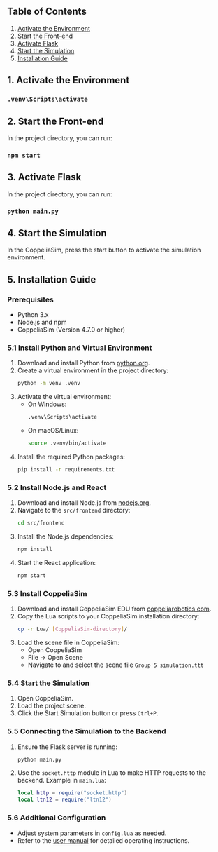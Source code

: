 ## Table of Contents
1. [Activate the Environment](#1-activate-the-environment)
2. [Start the Front-end](#2-start-the-front-end)
3. [Activate Flask](#3-activate-flask)
4. [Start the Simulation](#4-start-the-simulation)
5. [Installation Guide](#5-installation-guide)

## 1. Activate the Environment
### `.venv\Scripts\activate`

## 2. Start the Front-end
In the project directory, you can run:
### `npm start`

## 3. Activate Flask
In the project directory, you can run:
### `python main.py`

## 4. Start the Simulation
In the CoppeliaSim, press the start button to activate the simulation environment.

## 5. Installation Guide

### Prerequisites
- Python 3.x
- Node.js and npm
- CoppeliaSim (Version 4.7.0 or higher)

### 5.1 Install Python and Virtual Environment
1. Download and install Python from [python.org](https://www.python.org/downloads/).
2. Create a virtual environment in the project directory:
    ```sh
    python -m venv .venv
    ```
3. Activate the virtual environment:
    - On Windows:
        ```sh
        .venv\Scripts\activate
        ```
    - On macOS/Linux:
        ```sh
        source .venv/bin/activate
        ```
4. Install the required Python packages:
    ```sh
    pip install -r requirements.txt
    ```

### 5.2 Install Node.js and React
1. Download and install Node.js from [nodejs.org](https://nodejs.org/).
2. Navigate to the `src/frontend` directory:
    ```sh
    cd src/frontend
    ```
3. Install the Node.js dependencies:
    ```sh
    npm install
    ```
4. Start the React application:
    ```sh
    npm start
    ```

### 5.3 Install CoppeliaSim
1. Download and install CoppeliaSim EDU from [coppeliarobotics.com](https://www.coppeliarobotics.com/downloads).
2. Copy the Lua scripts to your CoppeliaSim installation directory:
    ```sh
    cp -r Lua/ [CoppeliaSim-directory]/
    ```
3. Load the scene file in CoppeliaSim:
    - Open CoppeliaSim
    - File → Open Scene
    - Navigate to and select the scene file `Group 5 simulation.ttt`

### 5.4 Start the Simulation
1. Open CoppeliaSim.
2. Load the project scene.
3. Click the Start Simulation button or press `Ctrl+P`.

### 5.5 Connecting the Simulation to the Backend
1. Ensure the Flask server is running:
    ```sh
    python main.py
    ```
2. Use the `socket.http` module in Lua to make HTTP requests to the backend. Example in `main.lua`:
    ```lua
    local http = require("socket.http")
    local ltn12 = require("ltn12")
    ```

### 5.6 Additional Configuration
- Adjust system parameters in `config.lua` as needed.
- Refer to the [user manual](docs/user_manual/user_manual.md) for detailed operating instructions.

